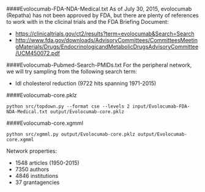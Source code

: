 ####Evolocumab-FDA-NDA-Medical.txt
As of July 30, 2015, evolocumab (Repatha) has not been approved by FDA, but there are plenty of references to work with in the clicinal trials and the FDA Briefing Document:
* https://clinicaltrials.gov/ct2/results?term=evolocumab&Search=Search
* http://www.fda.gov/downloads/AdvisoryCommittees/CommitteesMeetingMaterials/Drugs/EndocrinologicandMetabolicDrugsAdvisoryCommittee/UCM450072.pdf

####Evolocumab-Pubmed-Search-PMIDs.txt
For the peripheral network, we will try sampling from the following search term:
* ldl cholesterol reduction (9722 hits spanning 1971-2015)

####Evolocumab-core.pklz
```
python src/topdown.py --format cse --levels 2 input/Evolocumab-FDA-NDA-Medical.txt output/Evolocumab-core.pklz
```

####Evolocumab-core.xgmml
```
python src/xgmml.py output/Evolocumab-core.pklz output/Evolocumab-core.xgmml
```
Network properties:
* 1548 articles (1950-2015)
* 7350 authors
* 4846 institutions
* 37 grantagencies
